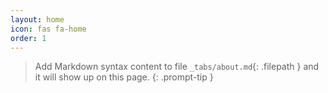 ```yaml
---
layout: home
icon: fas fa-home
order: 1
---
```


> Add Markdown syntax content to file `_tabs/about.md`{: .filepath } and it will show up on this page.
{: .prompt-tip }
